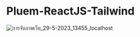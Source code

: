 ﻿# Pluem-ReactJS-Tailwind

![การจับภาพเว็บ_29-5-2023_13455_localhost](https://github.com/p1u3m/Pluem-ReactJS-Tailwind/assets/10558448/e026b0c6-3a56-441d-a2fe-7678d3985f5b)
